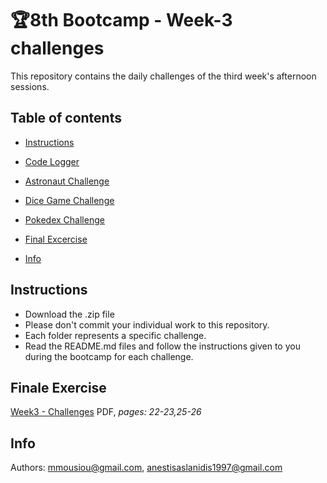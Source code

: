 # 🏆8th Bootcamp - Week-3 challenges
This repository contains the daily challenges of the third week's afternoon sessions.

## Table of contents

- [Instructions](#Instructions)

- [Code Logger](https://github.com/mmousiou/8th-Bootcamp---Week-3-challenges/blob/main/Log%20your%20code/README.md)
  
- [Astronaut Challenge](https://github.com/mmousiou/8th-Bootcamp---Week-3-challenges/blob/main/astronaut%20challenge/README.md)

- [Dice Game Challenge](https://github.com/mmousiou/8th-Bootcamp---Week-3-challenges/blob/main/default/README.md)

- [Pokedex Challenge](https://github.com/mmousiou/8th-Bootcamp---Week-3-challenges/blob/main/default/README.md)

- [Final Excercise](#final-exercise)
  
- [Info](#info)

## Instructions
* Download the .zip file
* Please don't commit your individual work to this repository.
* Each folder represents a specific challenge.
* Read the README.md files and follow the instructions given to you during the bootcamp for each challenge.

## Finale Exercise
[Week3 - Challenges](https://github.com/mmousiou/8th-Bootcamp---Week-3-challenges/blob/main/Week%203%20-%20Afternoon%20sessions.pdf) PDF, *pages: 22-23,25-26*

## Info
Authors: mmousiou@gmail.com, anestisaslanidis1997@gmail.com
  
